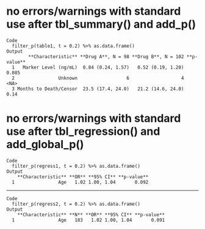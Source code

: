# no errors/warnings with standard use after tbl_summary() and add_p()

    Code
      filter_p(table1, t = 0.2) %>% as.data.frame()
    Output
            **Characteristic** **Drug A**, N = 98 **Drug B**, N = 102 **p-value**
      1   Marker Level (ng/mL)  0.84 (0.24, 1.57)   0.52 (0.19, 1.20)       0.085
      2                Unknown                  6                   4        <NA>
      3 Months to Death/Censor  23.5 (17.4, 24.0)   21.2 (14.6, 24.0)        0.14

# no errors/warnings with standard use after tbl_regression() and add_global_p()

    Code
      filter_p(regress1, t = 0.2) %>% as.data.frame()
    Output
        **Characteristic** **OR** **95% CI** **p-value**
      1                Age   1.02 1.00, 1.04       0.092

---

    Code
      filter_p(regress2, t = 0.2) %>% as.data.frame()
    Output
        **Characteristic** **N** **OR** **95% CI** **p-value**
      1                Age   183   1.02 1.00, 1.04       0.091


